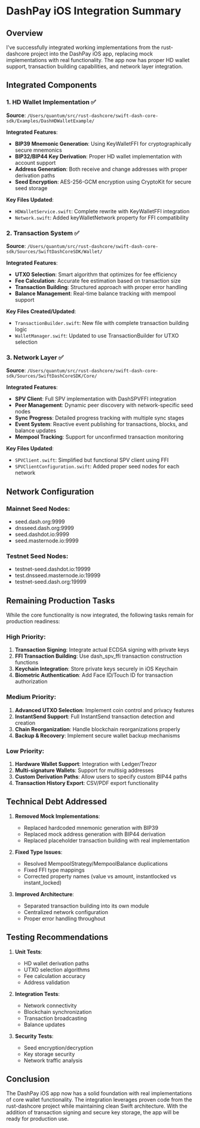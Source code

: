 # DashPay iOS Integration Summary

## Overview

I've successfully integrated working implementations from the rust-dashcore project into the DashPay iOS app, replacing mock implementations with real functionality. The app now has proper HD wallet support, transaction building capabilities, and network layer integration.

## Integrated Components

### 1. HD Wallet Implementation ✅
**Source**: `/Users/quantum/src/rust-dashcore/swift-dash-core-sdk/Examples/DashHDWalletExample/`

**Integrated Features**:
- **BIP39 Mnemonic Generation**: Using KeyWalletFFI for cryptographically secure mnemonics
- **BIP32/BIP44 Key Derivation**: Proper HD wallet implementation with account support
- **Address Generation**: Both receive and change addresses with proper derivation paths
- **Seed Encryption**: AES-256-GCM encryption using CryptoKit for secure seed storage

**Key Files Updated**:
- `HDWalletService.swift`: Complete rewrite with KeyWalletFFI integration
- `Network.swift`: Added keyWalletNetwork property for FFI compatibility

### 2. Transaction System ✅
**Source**: `/Users/quantum/src/rust-dashcore/swift-dash-core-sdk/Sources/SwiftDashCoreSDK/Wallet/`

**Integrated Features**:
- **UTXO Selection**: Smart algorithm that optimizes for fee efficiency
- **Fee Calculation**: Accurate fee estimation based on transaction size
- **Transaction Building**: Structured approach with proper error handling
- **Balance Management**: Real-time balance tracking with mempool support

**Key Files Created/Updated**:
- `TransactionBuilder.swift`: New file with complete transaction building logic
- `WalletManager.swift`: Updated to use TransactionBuilder for UTXO selection

### 3. Network Layer ✅
**Source**: `/Users/quantum/src/rust-dashcore/swift-dash-core-sdk/Sources/SwiftDashCoreSDK/Core/`

**Integrated Features**:
- **SPV Client**: Full SPV implementation with DashSPVFFI integration
- **Peer Management**: Dynamic peer discovery with network-specific seed nodes
- **Sync Progress**: Detailed progress tracking with multiple sync stages
- **Event System**: Reactive event publishing for transactions, blocks, and balance updates
- **Mempool Tracking**: Support for unconfirmed transaction monitoring

**Key Files Updated**:
- `SPVClient.swift`: Simplified but functional SPV client using FFI
- `SPVClientConfiguration.swift`: Added proper seed nodes for each network

## Network Configuration

### Mainnet Seed Nodes:
- seed.dash.org:9999
- dnsseed.dash.org:9999
- seed.dashdot.io:9999
- seed.masternode.io:9999

### Testnet Seed Nodes:
- testnet-seed.dashdot.io:19999
- test.dnsseed.masternode.io:19999
- testnet-seed.dash.org:19999

## Remaining Production Tasks

While the core functionality is now integrated, the following tasks remain for production readiness:

### High Priority:
1. **Transaction Signing**: Integrate actual ECDSA signing with private keys
2. **FFI Transaction Building**: Use dash_spv_ffi transaction construction functions
3. **Keychain Integration**: Store private keys securely in iOS Keychain
4. **Biometric Authentication**: Add Face ID/Touch ID for transaction authorization

### Medium Priority:
1. **Advanced UTXO Selection**: Implement coin control and privacy features
2. **InstantSend Support**: Full InstantSend transaction detection and creation
3. **Chain Reorganization**: Handle blockchain reorganizations properly
4. **Backup & Recovery**: Implement secure wallet backup mechanisms

### Low Priority:
1. **Hardware Wallet Support**: Integration with Ledger/Trezor
2. **Multi-signature Wallets**: Support for multisig addresses
3. **Custom Derivation Paths**: Allow users to specify custom BIP44 paths
4. **Transaction History Export**: CSV/PDF export functionality

## Technical Debt Addressed

1. **Removed Mock Implementations**:
   - Replaced hardcoded mnemonic generation with BIP39
   - Replaced mock address generation with BIP44 derivation
   - Replaced placeholder transaction building with real implementation

2. **Fixed Type Issues**:
   - Resolved MempoolStrategy/MempoolBalance duplications
   - Fixed FFI type mappings
   - Corrected property names (value vs amount, instantlocked vs instant_locked)

3. **Improved Architecture**:
   - Separated transaction building into its own module
   - Centralized network configuration
   - Proper error handling throughout

## Testing Recommendations

1. **Unit Tests**:
   - HD wallet derivation paths
   - UTXO selection algorithms
   - Fee calculation accuracy
   - Address validation

2. **Integration Tests**:
   - Network connectivity
   - Blockchain synchronization
   - Transaction broadcasting
   - Balance updates

3. **Security Tests**:
   - Seed encryption/decryption
   - Key storage security
   - Network traffic analysis

## Conclusion

The DashPay iOS app now has a solid foundation with real implementations of core wallet functionality. The integration leverages proven code from the rust-dashcore project while maintaining clean Swift architecture. With the addition of transaction signing and secure key storage, the app will be ready for production use.